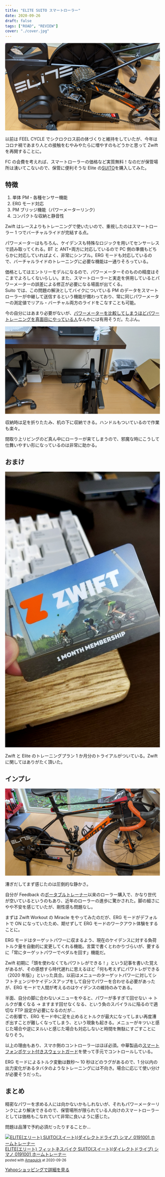 ```yaml
---
title: "ELITE SUITO スマートローラー"
date: 2020-09-26
draft: false
tags: ["ROAD", "REVIEW"]
cover: "./cover.jpg"
---
```


![eye catch](cover.jpg)

以前は FEEL CYCLE でシクロクロス前の体づくりと維持をしていたが、今年はコロナ禍であまり人との接触をむやみやたらに増やすのもどうかと思って Zwift を再開することに。

FC の会費を考えれば、スマートローラーの価格など実質無料！なのだが保管場所は湧いてこないので、保管に便利そうな Elite の[SUITO](https://www.chainreactioncycles.com/jp/rp-prod192145)を購入してみた。

## 特徴

1. 単体 PM・各種センサー機能
2. ERG モード対応
3. PM ブリッジ機能（パワーメーターリンク）
4. コンパクトな収納と静音性

Zwift はレースよりもトレーニングで使いたいので、重視したのはスマートローラー 1 つでバーチャルライドが完結する点。

パワーメーターはもちろん、ケイデンスも特殊なロジックを用いてセンサーレスで読み取ってくれる。BT と ANT+両方に対応しているので PC 側の準備もどちらかに対応していればよく、非常にシンプル。ERG モードも対応しているので、バーチャルライドのトレーニングに必要な機能は一通りそろっている。

価格としてはエントリーモデルになるので、パワーメーターそのものの精度はそこまでよろしくないらしい。また、スマートローラーと実走を併用しているとパワーメーターの誤差による修正が必要になる場面が出てくる。\
Suito では、この問題の解決としてバイクについている PM のデータをスマートローラーが中継して送信するという機能が備わっており、常に同じパワーメーターの測定値でリアル・バーチャル両方のライドをこなすことも可能。

今の自分にはあまり必要がないが、[パワーメーターを比較してしまうほどパワートレーニングを真面目にやっている人](https://skmzlog.com/2020/08/17/4iiii-precision-2/)なんかには有用そうだ。たぶん。

![compact style](./compact.jpg)

収納時は足を折りたたみ、机の下に収納できる。ハンドルもついているので作業も楽々。

間取り上リビングのど真ん中にローラーが来てしまうので、邪魔な時にこうして仕舞いやすい形になっているのは非常に助かる。

## おまけ

![trial card](z_trial.jpg)

Zwift と Elite のトレーニングプラン 1 か月分のトライアルがついている。Zwift に関してはありがたく頂いた。

## インプレ

![setting](setting.jpg)

漕ぎだしてまず感じたのは圧倒的な静かさ。

自分が Feedback の[ポータブルトレーナー](https://www.chainreactioncycles.com/jp/rp-prod197492)以来のローラー購入で、かなり世代が空いているというのもあり、近年のローラーの進歩に驚かされた。脚の細さにやや不安を感じていたが、剛性感も問題なし。

まずは Zwift Workout の Miracle をやってみたのだが、ERG モードがデフォルトで ON になっていたため、期せずして ERG モードのワークアウト体験をすることに。

ERG モードはターゲットパワーに収まるよう、現在のケイデンスに対する負荷トルク量を自動的に変更してくれる機能。言葉で書くとわかりづらいが、要するに「常にターゲットパワーでペダルを回す」機能だ。

Zwift 初期に「頭を使わなくてもパワトレができる！」という記事を書いた覚えがあるが、その感想すら時代遅れに思えるほど「何も考えずにパワトレができる（2020 年版）」といった具合。以前はメニューのターゲットパワーに対してシフトチェンジやケイデンスアップをして自分でパワーを合わせる必要があったが、ERG モードで人間が考えるのはケイデンスの維持のみである。

半面、自分の脚に合わないメニューをやると、パワーが多すぎて回せない → トルクが重くなる → ますます回せなくなる、という負のスパイラルに陥るので適切な FTP 設定が必要になるのだが…\
この影響で、ERG モード中に足を止めるとトルクが最大になってしまい再度漕ぎ出すことが難しくなってしまう、という現象も起きる。メニューがキツいと感じた場合や逆にヌルいと感じた場合も対応しないと時間を無駄にすごすことになりそう。

以上の理由もあり、スマホ側のコントローラーはほぼ必須。中華製品の[スマートフォンポケット付きスウェットガード](https://amzn.to/3j4nKR3)を使って手元でコントロールしている。

ERG モードによるトルク変動は数秒～ 10 秒ほどのラグがあるので、1 分以内の出力変化があるタバタのようなトレーニングには不向き。場合に応じて使い分けが必要そうだった。

## まとめ

精密なパワーを求める人には向かないかもしれないが、それもパワーメーターリンクにより解決できるので、保管場所が限られている人向けのスマートローラーとしては価格もこなれていて非常に良いように感じた。

問題は品薄で予約必須だったりすることか…

<div class="amachazl-box" style="margin-bottom:0px;"><div class="amachazl-image" style="float:left;margin:0px 12px 1px 0px;"><a href="https://shopping.yahoo.co.jp/products/z79dtn4n2v" name="amazonlink" rel="nofollow" target="_blank"><img src="https://m.media-amazon.com/images/I/31JvVNoX-iL._SL200_.jpg" alt="ELITE(エリート) SUITO(スイート)(ダイレクトドライブ) シマノ 0191001 ホームトレーナー" style="border: none;" /></a></div><div class="amachazl-info" style="line-height:120%; margin-bottom: 10px"><div class="amachazl-name" style="margin-bottom:10px;line-height:120%"><a href="https://shopping.yahoo.co.jp/products/z79dtn4n2v" name="amachazllink" rel="nofollow" target="_blank">ELITE(エリート) フィットネスバイク SUITO(スイート)(ダイレクトドライブ) シマノ 0191001 ホームトレーナー</a><div class="amachazl-powered-date" style="font-size:80%;margin-top:5px;line-height:120%">posted with <a href="https://creazy.net/amazon_quick_affiliate/" title="ELITE(エリート) フィットネスバイク SUITO(スイート)(ダイレクトドライブ) シマノ 0191001 ホームトレーナー" rel="nofollow" target="_blank">Amaquick</a> at 2020-09-26</div></div><div class="amachazl-sub-info" style="float: left;"><div class="amachazl-link" style="margin-top: 5px"><a href="https://shopping.yahoo.co.jp/products/z79dtn4n2v" name="amachazllink" rel="nofollow" target="_blank">Yahooショッピングで詳細を見る</a></div></div></div><div class="amachazl-footer" style="clear: left"></div></div>
